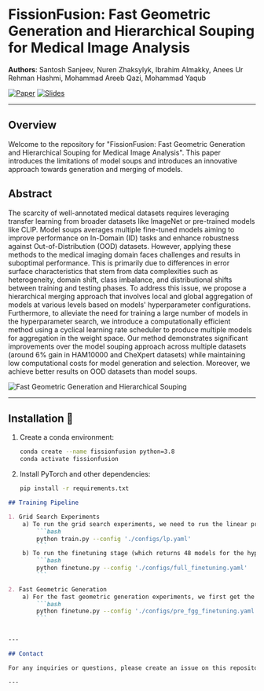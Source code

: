 # FissionFusion: Fast Geometric Generation and Hierarchical Souping for Medical Image Analysis

**Authors**: Santosh Sanjeev, Nuren Zhaksylyk, Ibrahim Almakky, Anees Ur Rehman Hashmi, Mohammad Areeb Qazi, Mohammad Yaqub

[![Paper](https://img.shields.io/badge/Paper-Link-blue)](https://arxiv.org/abs/2403.13341)
[![Slides](https://img.shields.io/badge/Slides-Link-green)](https://mbzuaiac-my.sharepoint.com/:p:/g/personal/santosh_sanjeev_mbzuai_ac_ae/EecfRMTQnE9Kl1GfBnkpNPEBRK3nTGtSh8_egySSlt2Eug?e=3ogVQu)

---
## Overview

Welcome to the repository for "FissionFusion: Fast Geometric Generation and Hierarchical Souping for Medical Image Analysis". This paper introduces the limitations of model soups and introduces an innovative approach towards generation and merging of models. 

## Abstract

The scarcity of well-annotated medical datasets requires leveraging transfer learning from broader datasets like ImageNet or pre-trained models like CLIP. Model soups averages multiple fine-tuned models aiming to improve performance on In-Domain (ID) tasks and enhance robustness against Out-of-Distribution (OOD) datasets. However, applying these methods to the medical imaging domain faces challenges and results in suboptimal performance. This is primarily due to differences in error surface characteristics that stem from data complexities such as heterogeneity, domain shift, class imbalance, and distributional shifts between training and testing phases. To address this issue, we propose a hierarchical merging approach that involves local and global aggregation of models at various levels based on models' hyperparameter configurations. Furthermore, to alleviate the need for training a large number of models in the hyperparameter search, we introduce a computationally efficient method using a cyclical learning rate scheduler to produce multiple models for aggregation in the weight space. Our method demonstrates significant improvements over the model souping approach across multiple datasets (around 6\% gain in HAM10000 and CheXpert datasets) while maintaining low computational costs for model generation and selection. Moreover, we achieve better results on OOD datasets than model soups.

![Fast Geometric Generation and Hierarchical Souping](image_url)

---
## Installation 🔧

1. Create a conda environment:

    ```bash
    conda create --name fissionfusion python=3.8
    conda activate fissionfusion
    ```

2. Install PyTorch and other dependencies:

    ```bash
    pip install -r requirements.txt
    ```
````markdown
## Training Pipeline 

1. Grid Search Experiments
    a) To run the grid search experiments, we need to run the linear probing first as a warmup to get the linear-probed model (theta superscript lp). Please change the DATASETS paths, and the implementation section in the corresponding config file (lp.yaml) as per the dataset and model. 
        ```bash
        python train.py --config './configs/lp.yaml'
        ```
    b) To run the finetuning stage (which returns 48 models for the hyperparameter settings)
        ```bash
        python finetune.py --config './configs/full_finetuning.yaml'
        ```

2. Fast Geometric Generation
    a) For the fast geometric generation experiments, we first get the models for different learning rates fixing the seed = 1 and augmentation = Heavy. We get a total of 8 models.
        ```bash
        python finetune.py --config './configs/pre_fgg_finetuning.yaml'
        ```


---

## Contact

For any inquiries or questions, please create an issue on this repository or contact Santosh Sanjeev at santosh.sanjeev@mbzuai.ac.ae.

---

